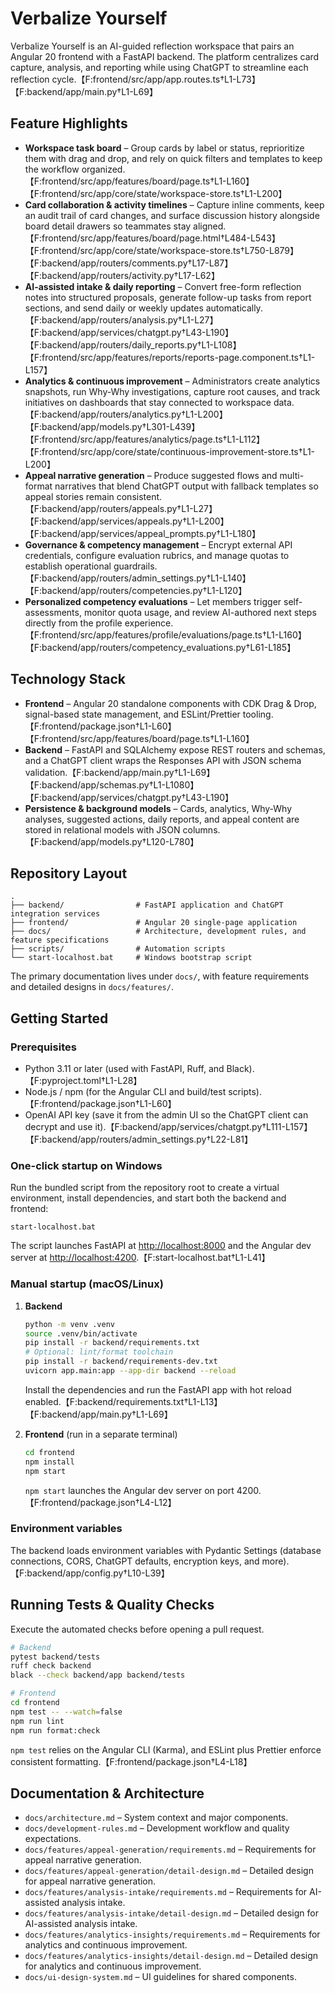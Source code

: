 # Verbalize Yourself

Verbalize Yourself is an AI-guided reflection workspace that pairs an Angular 20 frontend with a FastAPI backend. The platform centralizes card capture, analysis, and reporting while using ChatGPT to streamline each reflection cycle.【F:frontend/src/app/app.routes.ts†L1-L73】【F:backend/app/main.py†L1-L69】

## Feature Highlights
- **Workspace task board** – Group cards by label or status, reprioritize them with drag and drop, and rely on quick filters and templates to keep the workflow organized.【F:frontend/src/app/features/board/page.ts†L1-L160】【F:frontend/src/app/core/state/workspace-store.ts†L1-L200】
- **Card collaboration & activity timelines** – Capture inline comments, keep an audit trail of card changes, and surface discussion history alongside board detail drawers so teammates stay aligned.【F:frontend/src/app/features/board/page.html†L484-L543】【F:frontend/src/app/core/state/workspace-store.ts†L750-L879】【F:backend/app/routers/comments.py†L17-L87】【F:backend/app/routers/activity.py†L17-L62】
- **AI-assisted intake & daily reporting** – Convert free-form reflection notes into structured proposals, generate follow-up tasks from report sections, and send daily or weekly updates automatically.【F:backend/app/routers/analysis.py†L1-L27】【F:backend/app/services/chatgpt.py†L43-L190】【F:backend/app/routers/daily_reports.py†L1-L108】【F:frontend/src/app/features/reports/reports-page.component.ts†L1-L157】
- **Analytics & continuous improvement** – Administrators create analytics snapshots, run Why-Why investigations, capture root causes, and track initiatives on dashboards that stay connected to workspace data.【F:backend/app/routers/analytics.py†L1-L200】【F:backend/app/models.py†L301-L439】【F:frontend/src/app/features/analytics/page.ts†L1-L112】【F:frontend/src/app/core/state/continuous-improvement-store.ts†L1-L200】
- **Appeal narrative generation** – Produce suggested flows and multi-format narratives that blend ChatGPT output with fallback templates so appeal stories remain consistent.【F:backend/app/routers/appeals.py†L1-L27】【F:backend/app/services/appeals.py†L1-L200】【F:backend/app/services/appeal_prompts.py†L1-L180】
- **Governance & competency management** – Encrypt external API credentials, configure evaluation rubrics, and manage quotas to establish operational guardrails.【F:backend/app/routers/admin_settings.py†L1-L140】【F:backend/app/routers/competencies.py†L1-L120】
- **Personalized competency evaluations** – Let members trigger self-assessments, monitor quota usage, and review AI-authored next steps directly from the profile experience.【F:frontend/src/app/features/profile/evaluations/page.ts†L1-L160】【F:backend/app/routers/competency_evaluations.py†L61-L185】

## Technology Stack
- **Frontend** – Angular 20 standalone components with CDK Drag & Drop, signal-based state management, and ESLint/Prettier tooling.【F:frontend/package.json†L1-L60】【F:frontend/src/app/features/board/page.ts†L1-L160】
- **Backend** – FastAPI and SQLAlchemy expose REST routers and schemas, and a ChatGPT client wraps the Responses API with JSON schema validation.【F:backend/app/main.py†L1-L69】【F:backend/app/schemas.py†L1-L1080】【F:backend/app/services/chatgpt.py†L43-L190】
- **Persistence & background models** – Cards, analytics, Why-Why analyses, suggested actions, daily reports, and appeal content are stored in relational models with JSON columns.【F:backend/app/models.py†L120-L780】

## Repository Layout
```
.
├── backend/                # FastAPI application and ChatGPT integration services
├── frontend/               # Angular 20 single-page application
├── docs/                   # Architecture, development rules, and feature specifications
├── scripts/                # Automation scripts
└── start-localhost.bat     # Windows bootstrap script
```
The primary documentation lives under `docs/`, with feature requirements and detailed designs in `docs/features/`.

## Getting Started
### Prerequisites
- Python 3.11 or later (used with FastAPI, Ruff, and Black).【F:pyproject.toml†L1-L28】
- Node.js / npm (for the Angular CLI and build/test scripts).【F:frontend/package.json†L1-L60】
- OpenAI API key (save it from the admin UI so the ChatGPT client can decrypt and use it).【F:backend/app/services/chatgpt.py†L111-L157】【F:backend/app/routers/admin_settings.py†L22-L81】

### One-click startup on Windows
Run the bundled script from the repository root to create a virtual environment, install dependencies, and start both the backend and frontend:
```
start-localhost.bat
```
The script launches FastAPI at <http://localhost:8000> and the Angular dev server at <http://localhost:4200>.【F:start-localhost.bat†L1-L41】

### Manual startup (macOS/Linux)
1. **Backend**
   ```bash
   python -m venv .venv
   source .venv/bin/activate
   pip install -r backend/requirements.txt
   # Optional: lint/format toolchain
   pip install -r backend/requirements-dev.txt
   uvicorn app.main:app --app-dir backend --reload
   ```
   Install the dependencies and run the FastAPI app with hot reload enabled.【F:backend/requirements.txt†L1-L13】【F:backend/app/main.py†L1-L69】

2. **Frontend** (run in a separate terminal)
   ```bash
   cd frontend
   npm install
   npm start
   ```
   `npm start` launches the Angular dev server on port 4200.【F:frontend/package.json†L4-L12】

### Environment variables
The backend loads environment variables with Pydantic Settings (database connections, CORS, ChatGPT defaults, encryption keys, and more).【F:backend/app/config.py†L10-L39】

## Running Tests & Quality Checks
Execute the automated checks before opening a pull request.
```bash
# Backend
pytest backend/tests
ruff check backend
black --check backend/app backend/tests

# Frontend
cd frontend
npm test -- --watch=false
npm run lint
npm run format:check
```
`npm test` relies on the Angular CLI (Karma), and ESLint plus Prettier enforce consistent formatting.【F:frontend/package.json†L4-L18】

## Documentation & Architecture
- `docs/architecture.md` – System context and major components.
- `docs/development-rules.md` – Development workflow and quality expectations.
- `docs/features/appeal-generation/requirements.md` – Requirements for appeal narrative generation.
- `docs/features/appeal-generation/detail-design.md` – Detailed design for appeal narrative generation.
- `docs/features/analysis-intake/requirements.md` – Requirements for AI-assisted analysis intake.
- `docs/features/analysis-intake/detail-design.md` – Detailed design for AI-assisted analysis intake.
- `docs/features/analytics-insights/requirements.md` – Requirements for analytics and continuous improvement.
- `docs/features/analytics-insights/detail-design.md` – Detailed design for analytics and continuous improvement.
- `docs/ui-design-system.md` – UI guidelines for shared components.
